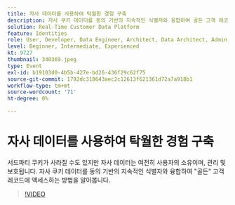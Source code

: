 ```yaml
---
title: 자사 데이터를 사용하여 탁월한 경험 구축
description: 자사 쿠키 데이터를 동의 기반의 지속적인 식별자와 융합하여 골든 고객 레코드에 액세스하는 방법을 알아봅니다.
solution: Real-Time Customer Data Platform
feature: Identities
role: User, Developer, Data Engineer, Architect, Data Architect, Admin, Leader
level: Beginner, Intermediate, Experienced
kt: 9727
thumbnail: 340369.jpeg
type: Event
exl-id: b19103d0-4b5b-427e-bd26-436f29c62f75
source-git-commit: 1792dc318643aec2c12613f621361d72a7a918b1
workflow-type: tm+mt
source-wordcount: '71'
ht-degree: 0%

---
```


# 자사 데이터를 사용하여 탁월한 경험 구축

서드파티 쿠키가 사라질 수도 있지만 자사 데이터는 여전히 사용자의 소유이며, 관리 및 보호됩니다. 자사 쿠키 데이터를 동의 기반의 지속적인 식별자와 융합하여 &quot;골든&quot; 고객 레코드에 액세스하는 방법을 알아봅니다.

>[!VIDEO](https://video.tv.adobe.com/v/340369/?quality=12&learn=on)
